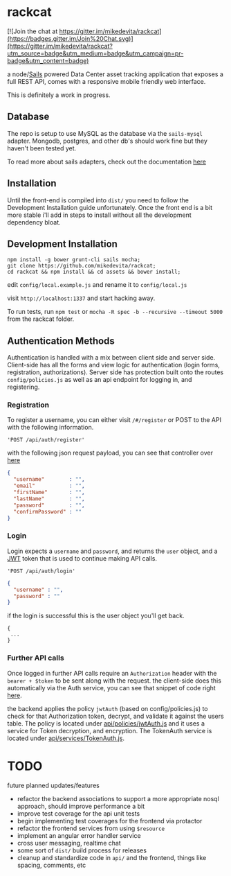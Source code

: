 # rackcat

[![Join the chat at https://gitter.im/mikedevita/rackcat](https://badges.gitter.im/Join%20Chat.svg)](https://gitter.im/mikedevita/rackcat?utm_source=badge&utm_medium=badge&utm_campaign=pr-badge&utm_content=badge)

a node/[Sails](http://sailsjs.org) powered Data Center asset tracking application that exposes a full REST API, comes with a responsive mobile friendly web interface.

This is definitely a work in progress.

## Database
The repo is setup to use MySQL as the database via the `sails-mysql` adapter. Mongodb, postgres, and other db's should work fine but they haven't been tested yet.

To read more about sails adapters, check out the documentation [here](http://sailsjs.org/#!/documentation/concepts/extending-sails/Adapters/adapterList.html)


## Installation
Until the front-end is compiled into `dist/` you need to follow the Development Installation guide unfortunately. Once the front end is a bit more stable i'll add
in steps to install without all the development dependency bloat.

## Development Installation

```shell
npm install -g bower grunt-cli sails mocha;
git clone https://github.com/mikedevita/rackcat;
cd rackcat && npm install && cd assets && bower install;
```

edit `config/local.example.js` and rename it to `config/local.js`

visit `http://localhost:1337` and start hacking away.

To run tests, run `npm test` or `mocha -R spec -b --recursive --timeout 5000` from the rackcat folder.


## Authentication Methods
Authentication is handled with a mix between client side and server side. Client-side has all the forms and view logic for authentication (login forms, registration, authorizations). Server side has protection built onto the routes `config/policies.js` as well as an api endpoint for logging in, and registering.

### Registration
To register a username, you can either visit `/#/register` or POST to the API with the following information.

```
'POST /api/auth/register'
```
with the following json request payload, you can see that controller over [here](https://github.com/mikedevita/rackcat/blob/master/api/controllers/AuthController.js#L40)

```json
{
  "username"        : "",
  "email"           : "",
  "firstName"       : "",
  "lastName"        : "",
  "password"        : "",
  "confirmPassword" : ""
}
```

### Login
Login expects a `username` and `password`, and returns the `user` object, and a [JWT]() token that is used to continue making API calls.

```
'POST /api/auth/login'
```

```json
{
  "username" : "",
  "password" : ""
}
```

if the login is successful this is the user object you'll get back.

```
{
 ...
}
```

### Further API calls
Once logged in further API calls require an `Authorization` header with the `bearer + $token` to be sent along with the request. the client-side does this automatically via the Auth service, you can see that snippet of code right [here](https://github.com/mikedevita/rackcat/blob/master/assets/src/common/services/auth.js#L37-L39).

the backend applies the policy `jwtAuth` (based on config/policies.js) to check for that Authorization token, decrypt, and validate it against the users table. The policy is located under [api/policies/jwtAuth.js](https://github.com/mikedevita/rackcat/blob/master/api/policies/jwtAuth.js) and it uses a service for Token decryption, and encryption. The TokenAuth service is located under  [api/services/TokenAuth.js](https://github.com/mikedevita/rackcat/blob/master/api/services/TokenAuth.js).

# TODO
future planned updates/features

* refactor the backend associations to support a more appropriate nosql approach, should improve performance a bit
* improve test coverage for the api unit tests
* begin implementing test coverages for the frontend via protactor
* refactor the frontend services from using `$resource`
* implement an angular error handler service
* cross user messaging, realtime chat
* some sort of `dist/` build process for releases
* cleanup and standardize code in `api/` and the frontend, things like spacing, comments, etc
